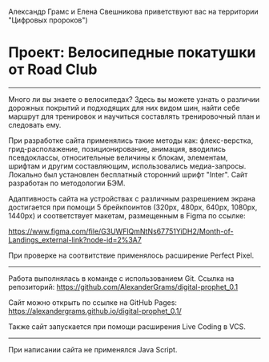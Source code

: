 Александр Грамс и Елена Свешникова приветствуют вас на территории "Цифровых пророков") 

# Проект: Велосипедные покатушки от Road Club
___________________________________

Много ли вы знаете о велосипедах? Здесь вы можете узнать о различии дорожных покрытий и подходящих для них видом шин, найти себе маршрут для тренировок и научиться составлять тренировочный план и следовать ему.

При разработке сайта применялись такие методы как: флекс-верстка, грид-располажение, позиционирование, анимация, вводились псевдоклассы, относительные величины к блокам, элементам, шрифтам и другим составляющим, использовались медиа-запросы. Локально был установлен бесплатный сторонний шрифт "Inter". Сайт разработан по методологии БЭМ.

Адаптивность сайта на устройствах с различным разрешением экрана достигается при помощи 5 брейкпоинтов (320px, 480px, 640px, 1080px, 1440px) и соответствует макетам, размещенным в Figma по ссылке: 

https://www.figma.com/file/G3UWFlQmNtNs67751YiDH2/Month-of-Landings_external-link?node-id=2%3A7

При проверке на соотвитствие применялось расширение Perfect Pixel.
___________________________________

Работа выполнялась в команде с использованием Git. Ссылка на репозиторий:
https://github.com/AlexanderGrams/digital-prophet_0.1

Cайт можно открыть по ссылке на GitHub Pages:
https://alexandergrams.github.io/digital-prophet_0.1/

Также сайт запускается при помощи расширения Live Coding в VCS.
___________________________________

При написании сайта не применялся Java Script.
